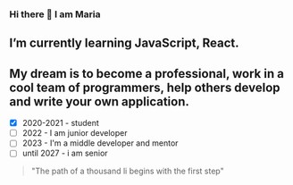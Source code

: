 ### Hi there 👋 I am Maria

## I’m currently learning JavaScript, React. 
## My dream is to become a professional, work in a cool team of programmers, help others develop and write your own application.

- [x] 2020-2021 - student
- [ ] 2022 - I am junior developer
- [ ] 2023 - I'm a middle developer and mentor
- [ ] until 2027 - i am senior
> "The path of a thousand li begins with the first step"


<!--
**MariStakhovskaya/MariStakhovskaya** is a ✨ _special_ ✨ repository because its `README.md` (this file) appears on your GitHub profile.

Here are some ideas to get you started:

- 🔭 I’m currently working on ...
- 🌱 I’m currently learning ...
- 👯 I’m looking to collaborate on ...
- 🤔 I’m looking for help with ...
- 💬 Ask me about ...
- 📫 How to reach me: ...
- 😄 Pronouns: ...
- ⚡ Fun fact: ...
-->
